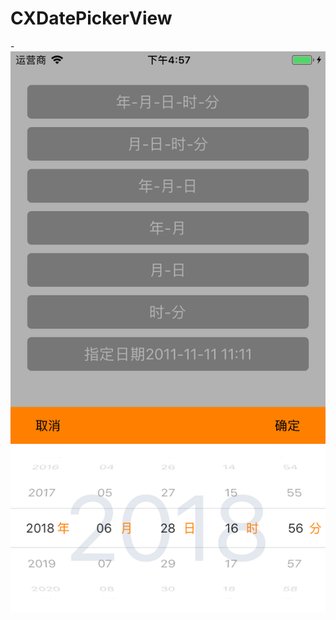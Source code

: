 # CXDatePickerView
-![自定义日期选择器](https://github.com/CXTretar/CXDatePickerView/blob/master/screenshots/1.png)
